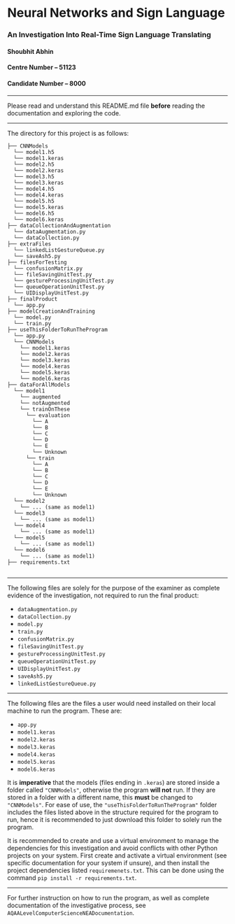 # Neural Networks and Sign Language
### An Investigation Into Real-Time Sign Language Translating

#### Shoubhit Abhin
#### Centre Number – 51123
#### Candidate Number – 8000

---

Please read and understand this README.md file **before** reading the documentation and exploring the code.

---

The directory for this project is as follows:
```
├── CNNModels
  └── model1.h5
  └── model1.keras
  └── model2.h5
  └── model2.keras
  └── model3.h5
  └── model3.keras
  └── model4.h5
  └── model4.keras
  └── model5.h5
  └── model5.keras
  └── model6.h5
  └── model6.keras
├── dataCollectionAndAugmentation
  └── dataAugmentation.py
  └── dataCollection.py
├── extraFiles
  └── linkedListGestureQueue.py
  └── saveAsh5.py
├── filesForTesting
  └── confusionMatrix.py
  └── fileSavingUnitTest.py
  └── gestureProcessingUnitTest.py
  └── queueOperationUnitTest.py
  └── UIDisplayUnitTest.py
├── finalProduct
  └── app.py
├── modelCreationAndTraining
  └── model.py
  └── train.py
├── useThisFolderToRunTheProgram 
  └── app.py
  └── CNNModels
    └── model1.keras
    └── model2.keras
    └── model3.keras
    └── model4.keras
    └── model5.keras
    └── model6.keras
├── dataForAllModels
  └── model1
    └── augmented
    └── notAugmented
    └── trainOnThese
      └── evaluation
        └── A
        └── B
        └── C
        └── D
        └── E
        └── Unknown
      └── train
        └── A
        └── B
        └── C
        └── D
        └── E
        └── Unknown
  └── model2
    └── ... (same as model1)
  └── model3
    └── ... (same as model1)
  └── model4
    └── ... (same as model1)
  └── model5
    └── ... (same as model1)
  └── model6
    └── ... (same as model1)
├── requirements.txt
  
```

---

The following files are solely for the purpose of the examiner as complete evidence of the investigation, not required to run the final product:
* ```dataAugmentation.py```
* ```dataCollection.py```
* ```model.py```
* ```train.py```
* ```confusionMatrix.py```
* ```fileSavingUnitTest.py```
* ```gestureProcessingUnitTest.py```
* ```queueOperationUnitTest.py```
* ```UIDisplayUnitTest.py```
* ```saveAsh5.py```
* ```linkedListGestureQueue.py```

---

The following files are the files a user would need installed on their local machine to run the program. These are:
* ```app.py```
* ```model1.keras```
* ```model2.keras```
* ```model3.keras```
* ```model4.keras```
* ```model5.keras```
* ```model6.keras```

It is **imperative** that the models (files ending in ```.keras```) are stored inside a folder called ```"CNNModels"```, otherwise the program **will not** run. If they are stored in a folder with a different name, this **must** be changed to ```"CNNModels"```. For ease of use, the ```"useThisFolderToRunTheProgram"``` folder includes the files listed above in the structure required for the program to run, hence it is recommended to just download this folder to solely run the program.

It is recommended to create and use a virtual environment to manage the dependencies for this investigation and avoid conflicts with other Python projects on your system. First create and activate a virtual environment (see specific documentation for your system if unsure), and then install the project dependencies listed ```requiremenets.txt```. This can be done using the command ```pip install -r requirements.txt```.

---

For further instruction on how to run the program, as well as complete documentation of the investigative process, see ```AQAALevelComputerScienceNEADocumentation```.



